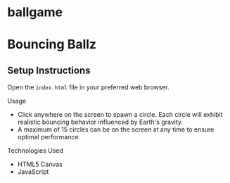 # ballgame
# Bouncing Ballz
## Setup Instructions

Open the `index.html` file in your preferred web browser.

Usage

- Click anywhere on the screen to spawn a circle. Each circle will exhibit realistic bouncing behavior influenced by Earth's gravity.
- A maximum of 15 circles can be on the screen at any time to ensure optimal performance.

Technologies Used

- HTML5 Canvas
- JavaScript

